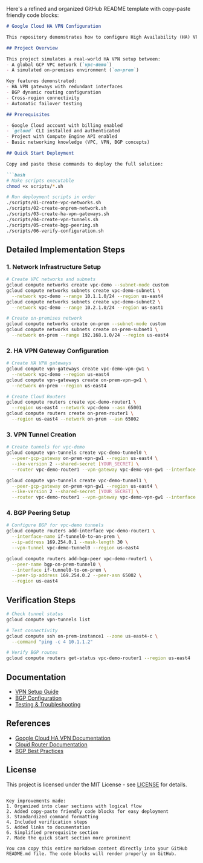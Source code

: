 Here's a refined and organized GitHub README template with copy-paste friendly code blocks:

```markdown
# Google Cloud HA VPN Configuration

This repository demonstrates how to configure High Availability (HA) VPN in Google Cloud Platform (GCP). HA VPN provides a 99.99% SLA for secure connections between on-premises networks and GCP VPC networks.

## Project Overview

This project simulates a real-world HA VPN setup between:
- A global GCP VPC network (`vpc-demo`)
- A simulated on-premises environment (`on-prem`)

Key features demonstrated:
- HA VPN gateways with redundant interfaces
- BGP dynamic routing configuration
- Cross-region connectivity
- Automatic failover testing

## Prerequisites

- Google Cloud account with billing enabled
- `gcloud` CLI installed and authenticated
- Project with Compute Engine API enabled
- Basic networking knowledge (VPC, VPN, BGP concepts)

## Quick Start Deployment

Copy and paste these commands to deploy the full solution:

```bash
# Make scripts executable
chmod +x scripts/*.sh

# Run deployment scripts in order
./scripts/01-create-vpc-networks.sh
./scripts/02-create-onprem-network.sh
./scripts/03-create-ha-vpn-gateways.sh
./scripts/04-create-vpn-tunnels.sh
./scripts/05-create-bgp-peering.sh
./scripts/06-verify-configuration.sh
```

## Detailed Implementation Steps

### 1. Network Infrastructure Setup

```bash
# Create VPC networks and subnets
gcloud compute networks create vpc-demo --subnet-mode custom
gcloud compute networks subnets create vpc-demo-subnet1 \
  --network vpc-demo --range 10.1.1.0/24 --region us-east4
gcloud compute networks subnets create vpc-demo-subnet2 \
  --network vpc-demo --range 10.2.1.0/24 --region us-east1

# Create on-premises network
gcloud compute networks create on-prem --subnet-mode custom
gcloud compute networks subnets create on-prem-subnet1 \
  --network on-prem --range 192.168.1.0/24 --region us-east4
```

### 2. HA VPN Gateway Configuration

```bash
# Create HA VPN gateways
gcloud compute vpn-gateways create vpc-demo-vpn-gw1 \
  --network vpc-demo --region us-east4
gcloud compute vpn-gateways create on-prem-vpn-gw1 \
  --network on-prem --region us-east4

# Create Cloud Routers
gcloud compute routers create vpc-demo-router1 \
  --region us-east4 --network vpc-demo --asn 65001
gcloud compute routers create on-prem-router1 \
  --region us-east4 --network on-prem --asn 65002
```

### 3. VPN Tunnel Creation

```bash
# Create tunnels for vpc-demo
gcloud compute vpn-tunnels create vpc-demo-tunnel0 \
  --peer-gcp-gateway on-prem-vpn-gw1 --region us-east4 \
  --ike-version 2 --shared-secret [YOUR_SECRET] \
  --router vpc-demo-router1 --vpn-gateway vpc-demo-vpn-gw1 --interface 0

gcloud compute vpn-tunnels create vpc-demo-tunnel1 \
  --peer-gcp-gateway on-prem-vpn-gw1 --region us-east4 \
  --ike-version 2 --shared-secret [YOUR_SECRET] \
  --router vpc-demo-router1 --vpn-gateway vpc-demo-vpn-gw1 --interface 1
```

### 4. BGP Peering Setup

```bash
# Configure BGP for vpc-demo tunnels
gcloud compute routers add-interface vpc-demo-router1 \
  --interface-name if-tunnel0-to-on-prem \
  --ip-address 169.254.0.1 --mask-length 30 \
  --vpn-tunnel vpc-demo-tunnel0 --region us-east4

gcloud compute routers add-bgp-peer vpc-demo-router1 \
  --peer-name bgp-on-prem-tunnel0 \
  --interface if-tunnel0-to-on-prem \
  --peer-ip-address 169.254.0.2 --peer-asn 65002 \
  --region us-east4
```

## Verification Steps

```bash
# Check tunnel status
gcloud compute vpn-tunnels list

# Test connectivity
gcloud compute ssh on-prem-instance1 --zone us-east4-c \
  --command "ping -c 4 10.1.1.2"

# Verify BGP routes
gcloud compute routers get-status vpc-demo-router1 --region us-east4
```

## Documentation

- [VPN Setup Guide](documentation/vpn-setup-guide.md)
- [BGP Configuration](documentation/bgp-configuration.md)
- [Testing & Troubleshooting](documentation/testing-troubleshooting.md)

## References

- [Google Cloud HA VPN Documentation](https://cloud.google.com/network-connectivity/docs/vpn)
- [Cloud Router Documentation](https://cloud.google.com/router/docs)
- [BGP Best Practices](https://cloud.google.com/network-connectivity/docs/router/concepts/bgp)

## License

This project is licensed under the MIT License - see [LICENSE](LICENSE) for details.
```

Key improvements made:
1. Organized into clear sections with logical flow
2. Added copy-paste friendly code blocks for easy deployment
3. Standardized command formatting
4. Included verification steps
5. Added links to documentation
6. Simplified prerequisite section
7. Made the quick start section more prominent

You can copy this entire markdown content directly into your GitHub README.md file. The code blocks will render properly on GitHub.
